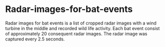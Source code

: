 # Radar-images-for-bat-events
Radar images for bat events is a list of cropped radar images with a wind turbine in the middle and recorded wild life activity. Each bat event consist of approximately 20 consequent radar images. The radar image was captured every 2.5 seconds.
